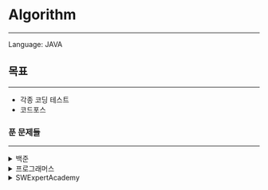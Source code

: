 # Algorithm

---

Language: JAVA

## 목표

---

* 각종 코딩 테스트
* 코드포스



### 푼 문제들

---

<details>
    <summary>백준</summary>

​* 1158 - [조세퍼드, 순열](java-project/src/main/java/bac1158.java)



</details>

<details>
    <summary> 프로그래머스</summary>

* 12421 - [타겟넘버,DFS](java-project/src/main/java/proDFS1.java)
* 43162 - [네트워크,DFS](java-project/src/main/java/proDFS2.java)
* 42839 - [소수찾기,BPS](java-project/src/main/java/proBPSearch1.java)
* 12244 - [체육복,Greedy](java-project/src/main/java/proGreedy1.java)
* 43237 - [예산, Binary](java-project/src/main/java/proBinary1.java)
* 43238 - [입국심사, Binary](java-project/src/main/java/proBinary2.java)
* 49189 - [가장 먼 노드, BFS(Graph)](java-project/src/main/java/proGraph1.java)
* 43104 - [타일 장식물, DP](java-project/src/main/java/proDP1.java)
* 43105 - [정수 삼각형, DP](java-project/src/main/java/proDP2.java)
* 42898 - [등굣길, DP](java-project/src/main/java/proDP3.java)
</details>



<details>
    <summary> SWExpertAcademy</summary>

​    

  </details>